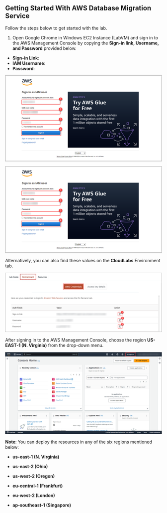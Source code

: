 ## Getting Started With AWS Database Migration Service
Follow the steps below to get started with the lab.
1. Open Google Chrome in Windows EC2 Instance (LabVM) and sign in to the AWS Management Console by copying the **Sign-in link, Username, and Password** provided below.
- **Sign-in Link**:
- **IAM Username**:
- **Password**:

![](screenshots/1.png)

![](screenshots/2.png)


Alternatively, you can also find these values on the **CloudLabs** Environment tab.

![img](screenshots/3.png)

After signing in to the AWS Management Console, choose the region **US-EAST-1 (N. Virginia)** from the drop-down menu.

![img](screenshots/4.png)

**Note**: You can deploy the resources in any of the six regions mentioned below:

- **us-east-1 (N. Virginia)**

- **us-east-2 (Ohio)**

- **us-west-2 (Oregon)**

- **eu-central-1 (Frankfurt)**

- **eu-west-2 (London)**

- **ap-southeast-1 (Singapore)**